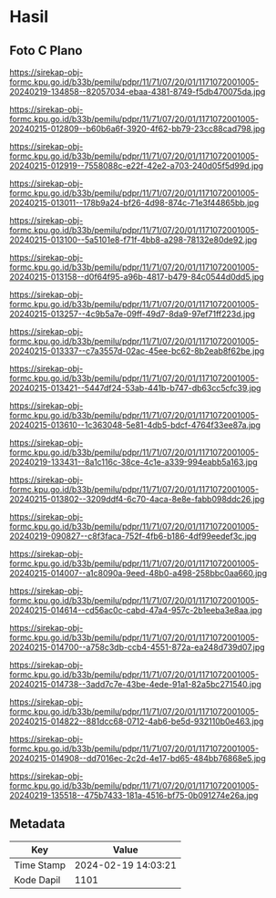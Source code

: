 # Hasil

## Foto C Plano

https://sirekap-obj-formc.kpu.go.id/b33b/pemilu/pdpr/11/71/07/20/01/1171072001005-20240219-134858--82057034-ebaa-4381-8749-f5db470075da.jpg

https://sirekap-obj-formc.kpu.go.id/b33b/pemilu/pdpr/11/71/07/20/01/1171072001005-20240215-012809--b60b6a6f-3920-4f62-bb79-23cc88cad798.jpg

https://sirekap-obj-formc.kpu.go.id/b33b/pemilu/pdpr/11/71/07/20/01/1171072001005-20240215-012919--7558088c-e22f-42e2-a703-240d05f5d99d.jpg

https://sirekap-obj-formc.kpu.go.id/b33b/pemilu/pdpr/11/71/07/20/01/1171072001005-20240215-013011--178b9a24-bf26-4d98-874c-71e3f44865bb.jpg

https://sirekap-obj-formc.kpu.go.id/b33b/pemilu/pdpr/11/71/07/20/01/1171072001005-20240215-013100--5a5101e8-f71f-4bb8-a298-78132e80de92.jpg

https://sirekap-obj-formc.kpu.go.id/b33b/pemilu/pdpr/11/71/07/20/01/1171072001005-20240215-013158--d0f64f95-a96b-4817-b479-84c0544d0dd5.jpg

https://sirekap-obj-formc.kpu.go.id/b33b/pemilu/pdpr/11/71/07/20/01/1171072001005-20240215-013257--4c9b5a7e-09ff-49d7-8da9-97ef71ff223d.jpg

https://sirekap-obj-formc.kpu.go.id/b33b/pemilu/pdpr/11/71/07/20/01/1171072001005-20240215-013337--c7a3557d-02ac-45ee-bc62-8b2eab8f62be.jpg

https://sirekap-obj-formc.kpu.go.id/b33b/pemilu/pdpr/11/71/07/20/01/1171072001005-20240215-013421--5447df24-53ab-441b-b747-db63cc5cfc39.jpg

https://sirekap-obj-formc.kpu.go.id/b33b/pemilu/pdpr/11/71/07/20/01/1171072001005-20240215-013610--1c363048-5e81-4db5-bdcf-4764f33ee87a.jpg

https://sirekap-obj-formc.kpu.go.id/b33b/pemilu/pdpr/11/71/07/20/01/1171072001005-20240219-133431--8a1c116c-38ce-4c1e-a339-994eabb5a163.jpg

https://sirekap-obj-formc.kpu.go.id/b33b/pemilu/pdpr/11/71/07/20/01/1171072001005-20240215-013802--3209ddf4-6c70-4aca-8e8e-fabb098ddc26.jpg

https://sirekap-obj-formc.kpu.go.id/b33b/pemilu/pdpr/11/71/07/20/01/1171072001005-20240219-090827--c8f3faca-752f-4fb6-b186-4df99eedef3c.jpg

https://sirekap-obj-formc.kpu.go.id/b33b/pemilu/pdpr/11/71/07/20/01/1171072001005-20240215-014007--a1c8090a-9eed-48b0-a498-258bbc0aa660.jpg

https://sirekap-obj-formc.kpu.go.id/b33b/pemilu/pdpr/11/71/07/20/01/1171072001005-20240215-014614--cd56ac0c-cabd-47a4-957c-2b1eeba3e8aa.jpg

https://sirekap-obj-formc.kpu.go.id/b33b/pemilu/pdpr/11/71/07/20/01/1171072001005-20240215-014700--a758c3db-ccb4-4551-872a-ea248d739d07.jpg

https://sirekap-obj-formc.kpu.go.id/b33b/pemilu/pdpr/11/71/07/20/01/1171072001005-20240215-014738--3add7c7e-43be-4ede-91a1-82a5bc271540.jpg

https://sirekap-obj-formc.kpu.go.id/b33b/pemilu/pdpr/11/71/07/20/01/1171072001005-20240215-014822--881dcc68-0712-4ab6-be5d-932110b0e463.jpg

https://sirekap-obj-formc.kpu.go.id/b33b/pemilu/pdpr/11/71/07/20/01/1171072001005-20240215-014908--dd7016ec-2c2d-4e17-bd65-484bb76868e5.jpg

https://sirekap-obj-formc.kpu.go.id/b33b/pemilu/pdpr/11/71/07/20/01/1171072001005-20240219-135518--475b7433-181a-4516-bf75-0b091274e26a.jpg


## Metadata

| Key        | Value               |
| ---------- | ------------------- |
| Time Stamp | 2024-02-19 14:03:21 |
| Kode Dapil | 1101                |



